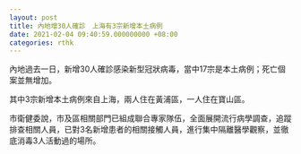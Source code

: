 ```yaml
---
layout: post
title: 內地增30人確診　上海有3宗新增本土病例
date: 2021-02-04 09:40:59.000000000 +08:00
categories: rthk
---
```


內地過去一日，新增30人確診感染新型冠狀病毒，當中17宗是本土病例；死亡個案並無增加。

其中3宗新增本土病例來自上海，兩人住在黃浦區，一人住在寶山區。

市衛健委說，市及區相關部門已組成聯合專家隊伍，全面展開流行病學調查，追蹤排查相關人員，已對3名新增患者的相關接觸人員，進行集中隔離醫學觀察，並徹底消毒3人活動過的場所。
